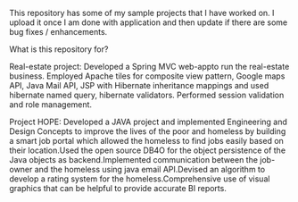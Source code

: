 This repository has some of my sample projects that I have worked on. I upload it once I am done with application and then update if there are some bug fixes / enhancements.

What is this repository for?

Real-estate project: Developed a Spring MVC web-appto run the real-estate business.  Employed Apache tiles for composite view pattern, Google maps API, Java Mail API, JSP with Hibernate inheritance mappings and used hibernate named query, hibernate validators. Performed session validation and role management.

Project HOPE: Developed a JAVA project and implemented Engineering and Design Concepts to improve the lives of the poor and homeless by building a smart job portal which allowed the homeless to find jobs easily based on their location.Used the open source DB4O for the object persistence of the Java objects as backend.Implemented communication between the job-owner and the homeless using java email API.Devised an algorithm to develop a rating system for the homeless.Comprehensive use of visual graphics that can be helpful to provide accurate BI reports.